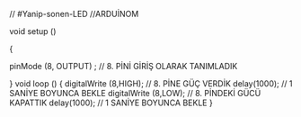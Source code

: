 // #Yanip-sonen-LED 
//ARDUİNOM 


void setup ()

{

pinMode (8, OUTPUT) ;   // 8. PİNİ GİRİŞ OLARAK TANIMLADIK

}
void loop ()
{
digitalWrite (8,HIGH);  // 8. PİNE GÜÇ VERDİK
delay(1000);           // 1 SANİYE BOYUNCA BEKLE
digitalWrite (8,LOW); // 8. PİNDEKİ GÜCÜ KAPATTIK
delay(1000);         // 1 SANİYE BOYUNCA BEKLE
}
